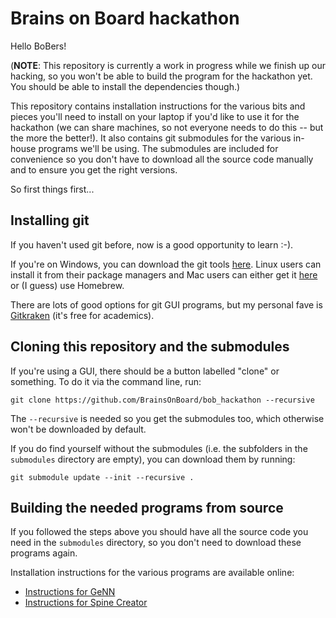 # Brains on Board hackathon
Hello BoBers!

(**NOTE**: This repository is currently a work in progress while we finish up our hacking, so you won't be able to build the program for the hackathon yet. You should be able to install the dependencies though.)

This repository contains installation instructions for the various bits and pieces you'll need to install on your laptop if you'd like to use it for the hackathon (we can share machines, so not everyone needs to do this -- but the more the better!). It also contains git submodules for the various in-house programs we'll be using. The submodules are included for convenience so you don't have to download all the source code manually and to ensure you get the right versions.

So first things first...

## Installing git
If you haven't used git before, now is a good opportunity to learn :-).

If you're on Windows, you can download the git tools [here](https://gitforwindows.org). Linux users can install it from their package managers and Mac users can either get it [here](https://git-scm.com/download/mac) or (I guess) use Homebrew.

There are lots of good options for git GUI programs, but my personal fave is [Gitkraken](https://www.gitkraken.com) (it's free for academics).

## Cloning this repository and the submodules
If you're using a GUI, there should be a button labelled "clone" or something. To do it via the command line, run:
```
git clone https://github.com/BrainsOnBoard/bob_hackathon --recursive
```

The ``--recursive`` is needed so you get the submodules too, which otherwise won't be downloaded by default.

If you do find yourself without the submodules (i.e. the subfolders in the ``submodules`` directory are empty), you can download them by running:
```
git submodule update --init --recursive .
```

## Building the needed programs from source
If you followed the steps above you should have all the source code you need in the ``submodules`` directory, so you don't need to download these programs again.

Installation instructions for the various programs are available online:
* [Instructions for GeNN](https://github.com/genn-team/genn/blob/master/README.md)
* [Instructions for Spine Creator](https://spineml.github.io/spinecreator)
